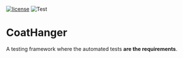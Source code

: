 [![license](https://img.shields.io/github/license/jeradgodreault/CoatHanger.svg)](https://github.com/jeradgodreault/CoatHanger/blob/master/LICENSE) ![Test](https://github.com/jeradgodreault/CoatHanger/workflows/.NET%20Core/badge.svg?branch=master)

# CoatHanger
A testing framework where the automated tests **are the requirements**. 
